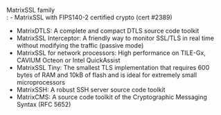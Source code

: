 MatrixSSL family  
: - MatrixSSL with FIPS140-2 certified crypto (cert #2389)
 - MatrixDTLS: A complete and compact DTLS source code toolkit
 - MatrixSSL Interceptor: A friendly way to monitor SSL/TLS in real time without modifying the traffic (passive mode)
 - MatrixSSL for network processors: High performance on TILE-Gx, CAVIUM Octeon or Intel QuickAssist
 - MatrixSSL Tiny: The smallest TLS implementation that requires 600 bytes of RAM and 10kB of flash and is ideal for extremely small microprocessors
 - MatrixSSH: A robust SSH server source code toolkit
 - MatrixCMS: A source code toolkit of the Cryptographic Messaging Syntax (RFC 5652)


